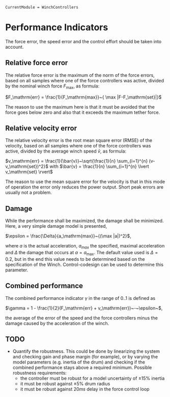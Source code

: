 ```@meta
CurrentModule = WinchControllers
```

# Performance Indicators
The force error, the speed error and the control effort should be taken into account.

## Relative force error
The relative force error is the maximum of the norm of the force errors, based on all samples where one of the force controllers was active, divided by the nominal winch force $F_\mathrm{max}$, as formula:

$F_\mathrm{err} = \frac{1}{F_\mathrm{max}}~{ \max |F-F_\mathrm{set}|}$

The reason to use the maximum here is that it must be avoided that the force goes below zero and also that it exceeds the maximum tether force.

## Relative velocity error
The relative velocity error is the root mean square error (RMSE) of the velocity, based on all samples where one of the force controllers was active, divided by the average winch speed $\bar{v}$, as formula:

$v_\mathrm{err} = \frac{1}{\bar{v}}~\sqrt{\frac{1}{n} \sum_{i=1}^{n} (v-v_\mathrm{set})^2}$
with
$\bar{v} = \frac{1}{n} \sum_{i=1}^{n} \lvert v_\mathrm{set} \rvert$

The reason to use the mean square error for the velocity is that in this mode of operation the error only reduces the power output. Short peak errors are usually not a problem.

## Damage
While the performance shall be maximized, the damage shall be minimized. Here, a very simple
damage model is presented,

$\epsilon = \frac{\Delta}{a_\mathrm{max}}~{(\max |a|)^2}$,

where $a$ is the actual acceleration, $a_{max}$ the specified, maximal acceleration and $\Delta$ the damage that occurs at $a=a_\mathrm{max}$. The default value used is $\Delta=0.2$, but in the end this value needs to be determined based on the specification of the Winch. Control-codesign can be used to determine this parameter.

## Combined performance
The combined performance indicator $\gamma$ in the range of 0..1 is defined as

$\gamma = 1 - \frac{1}{2}(F_\mathrm{err} + v_\mathrm{err})~-~\epsilon~$,

the average of the error of the speed and the force controllers minus the damage caused by the acceleration of the winch.

## TODO
- Quantify the robustness. This could be done by linearizing the system and checking gain and phase margin (for example), or by varying the model parameters (e.g. inertia of the drum) and checking if the combined performance stays above a required minimum. Possible robustness requirements:  
    - the controller must be robust for a model uncertainty of $\pm 15\%$ inertia
    - it must be robust against $\pm 5\%$ drum radius
    - it must be robust against $20ms$ delay in the force control loop

